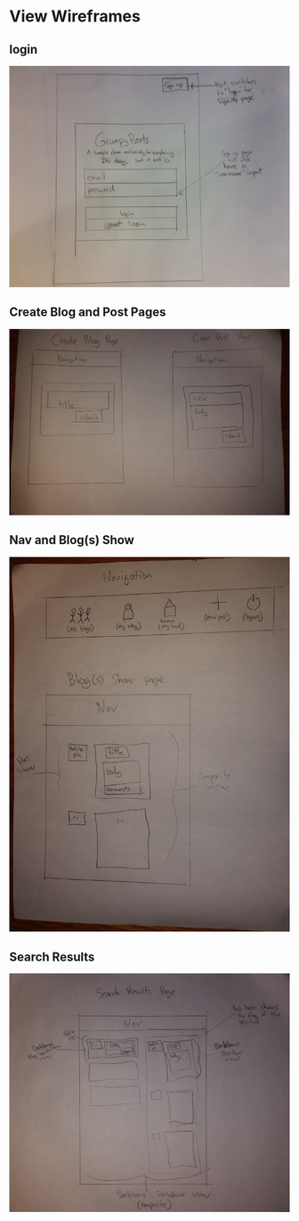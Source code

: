 # View Wireframes

## login
![login]

## Create Blog and Post Pages
![create]

## Nav and Blog(s) Show
![blog-show]

## Search Results
![search-results]

[login]: ./wireframes/login.jpg
[create]: ./wireframes/new_blogs_and_posts.jpg
[blog-show]: ./wireframes/nav_and_blogs_show.jpg
[search-results]: ./wireframes/search_results.jpg
